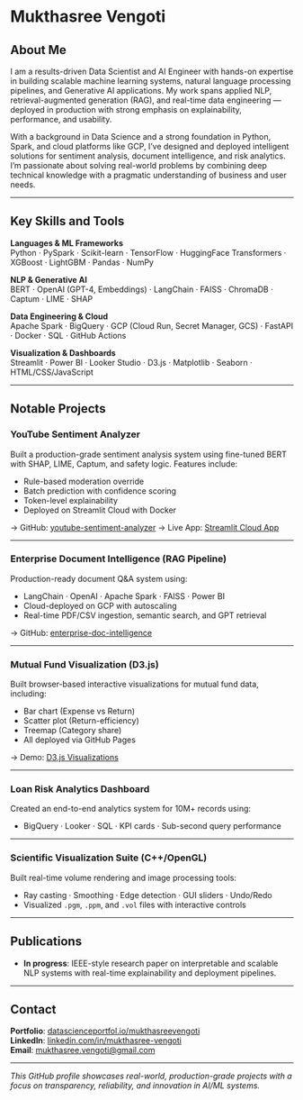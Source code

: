 # Mukthasree Vengoti

## About Me

I am a results-driven Data Scientist and AI Engineer with hands-on expertise in building scalable machine learning systems, natural language processing pipelines, and Generative AI applications. My work spans applied NLP, retrieval-augmented generation (RAG), and real-time data engineering — deployed in production with strong emphasis on explainability, performance, and usability.

With a background in Data Science and a strong foundation in Python, Spark, and cloud platforms like GCP, I’ve designed and deployed intelligent solutions for sentiment analysis, document intelligence, and risk analytics. I’m passionate about solving real-world problems by combining deep technical knowledge with a pragmatic understanding of business and user needs.

---

## Key Skills and Tools

**Languages & ML Frameworks**  
Python · PySpark · Scikit-learn · TensorFlow · HuggingFace Transformers · XGBoost · LightGBM · Pandas · NumPy

**NLP & Generative AI**  
BERT · OpenAI (GPT-4, Embeddings) · LangChain · FAISS · ChromaDB · Captum · LIME · SHAP

**Data Engineering & Cloud**  
Apache Spark · BigQuery · GCP (Cloud Run, Secret Manager, GCS) · FastAPI · Docker · SQL · GitHub Actions

**Visualization & Dashboards**  
Streamlit · Power BI · Looker Studio · D3.js · Matplotlib · Seaborn · HTML/CSS/JavaScript

---

## Notable Projects

###  YouTube Sentiment Analyzer  
Built a production-grade sentiment analysis system using fine-tuned BERT with SHAP, LIME, Captum, and safety logic. Features include:
- Rule-based moderation override
- Batch prediction with confidence scoring
- Token-level explainability
- Deployed on Streamlit Cloud with Docker

→ GitHub: [youtube-sentiment-analyzer]([https://github.com/vengotimuktha/youtube-sentiment-analyzer](https://github.com/vengotimuktha/youtube-sentiment-analyzer))  
→ Live App: [Streamlit Cloud App]([https://your-app-url](https://youtube--sentiment--analyzer.streamlit.app/))

---

###  Enterprise Document Intelligence (RAG Pipeline)  
Production-ready document Q&A system using:
- LangChain · OpenAI · Apache Spark · FAISS · Power BI
- Cloud-deployed on GCP with autoscaling
- Real-time PDF/CSV ingestion, semantic search, and GPT retrieval

→ GitHub: [enterprise-doc-intelligence]([https://github.com/your-username/enterprise-doc-intelligence](https://github.com/vengotimuktha/enterprise-bi-agent))

---

###  Mutual Fund Visualization (D3.js)  
Built browser-based interactive visualizations for mutual fund data, including:
- Bar chart (Expense vs Return)
- Scatter plot (Return-efficiency)
- Treemap (Category share)
- All deployed via GitHub Pages

→ Demo: [D3.js Visualizations]([https://your-username.github.io/mutual-fund-d3](https://github.com/vengotimuktha/mutual-fund-visualization))

---

###  Loan Risk Analytics Dashboard  
Created an end-to-end analytics system for 10M+ records using:
- BigQuery · Looker · SQL · KPI cards · Sub-second query performance

---

###  Scientific Visualization Suite (C++/OpenGL)  
Built real-time volume rendering and image processing tools:
- Ray casting · Smoothing · Edge detection · GUI sliders · Undo/Redo
- Visualized `.pgm`, `.ppm`, and `.vol` files with interactive controls

---

## Publications

- **In progress**: IEEE-style research paper on interpretable and scalable NLP systems with real-time explainability and deployment pipelines.

---

## Contact

**Portfolio**: [datascienceportfol.io/mukthasreevengoti](https://datascienceportfol.io/mukthasreevengoti)  
**LinkedIn**: [linkedin.com/in/mukthasree-vengoti](https://linkedin.com/in/mukthasree-vengoti)  
**Email**: mukthasree.vengoti@gmail.com

---

_This GitHub profile showcases real-world, production-grade projects with a focus on transparency, reliability, and innovation in AI/ML systems._
